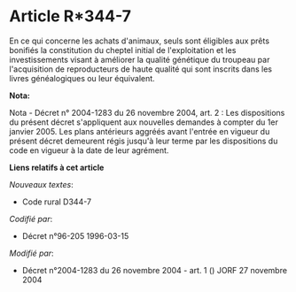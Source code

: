 # Article R*344-7

En ce qui concerne les achats d'animaux, seuls sont éligibles aux prêts bonifiés la constitution du cheptel initial de
l'exploitation et les investissements visant à améliorer la qualité génétique du troupeau par l'acquisition de reproducteurs
de haute qualité qui sont inscrits dans les livres généalogiques ou leur équivalent.

**Nota:**

Nota - Décret n° 2004-1283 du 26 novembre 2004, art. 2 : Les dispositions du présent décret s'appliquent aux nouvelles
demandes à compter du 1er janvier 2005. Les plans antérieurs aggréés avant l'entrée en vigueur du présent décret demeurent
régis jusqu'à leur terme par les dispositions du code en vigueur à la date de leur agrément.

**Liens relatifs à cet article**

_Nouveaux textes_:

  - Code rural D344-7

_Codifié par_:

  - Décret n°96-205 1996-03-15

_Modifié par_:

  - Décret n°2004-1283 du 26 novembre 2004 - art. 1 () JORF 27 novembre 2004
